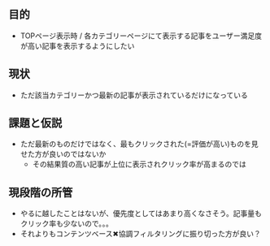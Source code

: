 ## 目的
- TOPページ表示時 / 各カテゴリーページにて表示する記事をユーザー満足度が高い記事を表示するようにしたい

## 現状
- ただ該当カテゴリーかつ最新の記事が表示されているだけになっている

## 課題と仮説
- ただ最新のものだけではなく、最もクリックされた(=評価が高い)ものを見せた方が良いのではないか
  - その結果質の高い記事が上位に表示されクリック率が高まるのでは

## 現段階の所管
- やるに越したことはないが、優先度としてはあまり高くなさそう。記事量もクリック率も少ないので。。。
- それよりもコンテンツベース✖︎協調フィルタリングに振り切った方が良い？
